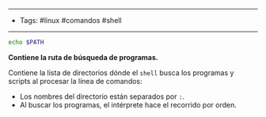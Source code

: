 ----
- Tags: #linux #comandos #shell
---

```BASH
echo $PATH
```

**Contiene la ruta de búsqueda de programas.**

Contiene la lista de directorios dónde el `shell` busca los programas y scripts al procesar la línea de comandos:

- Los nombres del directorio están separados por `:`.
- Al buscar los programas, el intérprete hace el recorrido por orden.